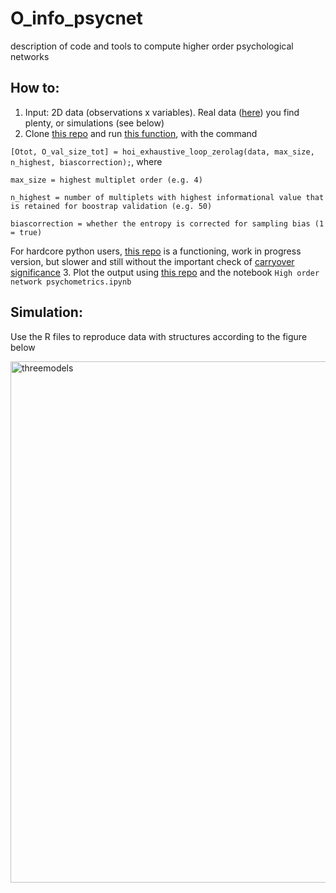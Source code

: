 # O_info_psycnet
description of code and tools to compute higher order psychological networks

How to:
---------------------------
1. Input: 2D data (observations x variables). Real data ([here](https://eiko-fried.com/data/)) you find plenty, or simulations (see below)
2. Clone [this repo](https://github.com/danielemarinazzo/HOI) and run [this function](https://github.com/danielemarinazzo/HOI/blob/main/hoi_exhaustive_loop_zerolag_fdr.m), with the command

`[Otot, O_val_size_tot] = hoi_exhaustive_loop_zerolag(data, max_size, n_highest, biascorrection);`, where

`max_size = highest multiplet order (e.g. 4)`

`n_highest = number of multiplets with highest informational value that is retained for boostrap validation (e.g. 50)`

`biascorrection = whether the entropy is corrected for sampling bias (1 = true)`

For hardcore python users, [this repo](https://github.com/PranavMahajan25/HOI_toolbox) is a functioning, work in progress version, but slower and still without the important check of [carryover significance](https://github.com/danielemarinazzo/HOI/blob/main/find_carryover_significance.m)
3. Plot the output using [this repo](https://github.com/renzocom/hyperplot) and the notebook `High order network psychometrics.ipynb`


Simulation:
---------------------------
Use the R files to reproduce data with structures according to the figure below

<img width="834" alt="threemodels" src="https://user-images.githubusercontent.com/5311102/166160831-a81f55c3-c131-4e12-ab1f-e3f46593c9e5.png">
